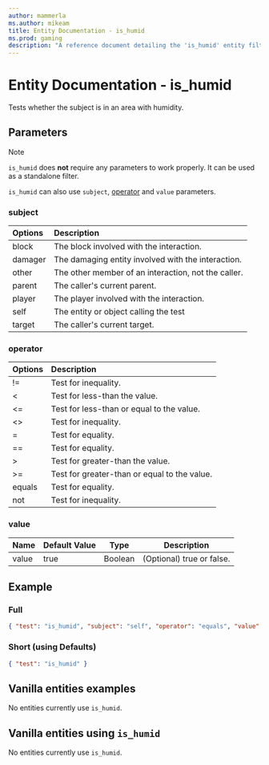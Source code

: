 ```yaml
---
author: mammerla
ms.author: mikeam
title: Entity Documentation - is_humid
ms.prod: gaming
description: "A reference document detailing the 'is_humid' entity filter"
---
```


# Entity Documentation - is_humid

Tests whether the subject is in an area with humidity.

## Parameters

> [!NOTE]
> `is_humid` does **not** require any parameters to work properly. It can be used as a standalone filter.
>
> `is_humid` can also use `subject`, [operator](../Definitions/NestedTables/operator.md) and `value` parameters.

### subject

| Options| Description |
|:-----------|:-----------|
| block| The block involved with the interaction. |
| damager| The damaging entity involved with the interaction. |
| other| The other member of an interaction, not the caller. |
| parent| The caller's current parent. |
| player| The player involved with the interaction. |
| self| The entity or object calling the test |
| target| The caller's current target. |

### operator

| Options| Description |
|:-----------|:-----------|
| !=| Test for inequality. |
| <| Test for less-than the value. |
| <=| Test for less-than or equal to the value. |
| <>| Test for inequality. |
| =| Test for equality. |
| ==| Test for equality. |
| >| Test for greater-than the value. |
| >=| Test for greater-than or equal to the value. |
| equals| Test for equality. |
| not| Test for inequality. |

### value

|Name |Default Value  |Type  |Description  |
|---------|---------|---------|---------|
|value |true |Boolean |(Optional) true or false. |

## Example

### Full

```json
{ "test": "is_humid", "subject": "self", "operator": "equals", "value": true }
```

### Short (using Defaults)

```json
{ "test": "is_humid" }
```

## Vanilla entities examples

No entities currently use `is_humid`.

## Vanilla entities using `is_humid`

No entities currently use `is_humid`.
